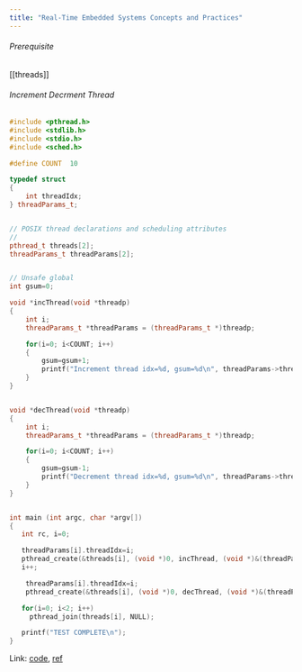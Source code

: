 ```yaml
---
title: "Real-Time Embedded Systems Concepts and Practices"
---
```


###### Prerequisite
[[threads]]

###### Increment Decrment Thread
```C++
#include <pthread.h>
#include <stdlib.h>
#include <stdio.h>
#include <sched.h>

#define COUNT  10

typedef struct
{
    int threadIdx;
} threadParams_t;


// POSIX thread declarations and scheduling attributes
//
pthread_t threads[2];
threadParams_t threadParams[2];


// Unsafe global
int gsum=0;

void *incThread(void *threadp)
{
    int i;
    threadParams_t *threadParams = (threadParams_t *)threadp;

    for(i=0; i<COUNT; i++)
    {
        gsum=gsum+1;
        printf("Increment thread idx=%d, gsum=%d\n", threadParams->threadIdx, gsum);
    }
}


void *decThread(void *threadp)
{
    int i;
    threadParams_t *threadParams = (threadParams_t *)threadp;

    for(i=0; i<COUNT; i++)
    {
        gsum=gsum-1;
        printf("Decrement thread idx=%d, gsum=%d\n", threadParams->threadIdx, gsum);
    }
}


int main (int argc, char *argv[])
{
   int rc, i=0;

   threadParams[i].threadIdx=i;
   pthread_create(&threads[i], (void *)0, incThread, (void *)&(threadParams[i]));
   i++;

    threadParams[i].threadIdx=i;
    pthread_create(&threads[i], (void *)0, decThread, (void *)&(threadParams[i]));

   for(i=0; i<2; i++)
     pthread_join(threads[i], NULL);

   printf("TEST COMPLETE\n");
}

```
Link: [code](https://github.com/ajaygunalan/notes/tree/hugo/content/code/incDecThread), [ref](https://www.coursera.org/learn/real-time-embedded-systems-concepts-practices/resources/EVDh5)


<script defer src="https://cdn.commento.io/js/commento.js"></script>
<div id="commento"></div>
